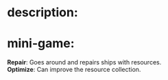 # description:

# mini-game:
**Repair**: Goes around and repairs ships with resources.\
**Optimize**: Can improve the resource collection.
